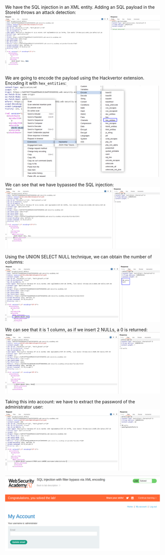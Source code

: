 We have the SQL injection in an XML entity. 
Adding an SQL payload in the StoreId throws an attack detection:
![](imgs/sqli_waf_bypass.png)

We are going to encode the payload using the Hackvertor extension. 
Encoding it with `hex_entities`:
![](imgs/sqli_waf_bypass-1.png)

We can see that we have bypassed the SQL injection:
![](imgs/sqli_waf_bypass-2.png)

Using the UNION SELECT NULL technique, we can obtain the number of columns:
![](imgs/sqli_waf_bypass-3.png)

We can see that it is 1 column, as if we insert 2 NULLs, a 0 is returned:
![](imgs/sqli_waf_bypass-4.png)

Taking this into account: we have to extract the password of the administrator user:
![](imgs/sqli_waf_bypass-5.png)

![](imgs/sqli_waf_bypass-6.png)